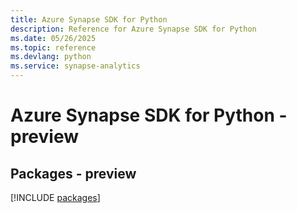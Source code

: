 ```yaml
---
title: Azure Synapse SDK for Python
description: Reference for Azure Synapse SDK for Python
ms.date: 05/26/2025
ms.topic: reference
ms.devlang: python
ms.service: synapse-analytics
---
```

# Azure Synapse SDK for Python - preview
## Packages - preview
[!INCLUDE [packages](synapse-index.md)]